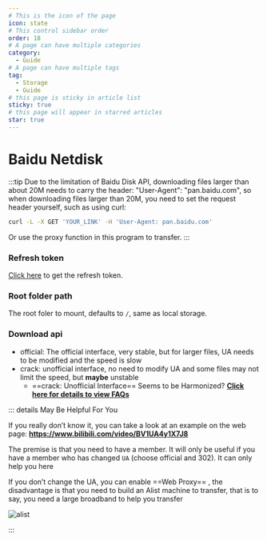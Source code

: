 ```yaml
---
# This is the icon of the page
icon: state
# This control sidebar order
order: 18
# A page can have multiple categories
category:
  - Guide
# A page can have multiple tags
tag:
  - Storage
  - Guide
# this page is sticky in article list
sticky: true
# this page will appear in starred articles
star: true
---
```


# Baidu Netdisk

:::tip
Due to the limitation of Baidu Disk API, downloading files larger than about 20M needs to carry the header: "User-Agent": "pan.baidu.com", so when downloading files larger than 20M, you need to set the request header yourself, such as using curl:
```bash
curl -L -X GET 'YOUR_LINK' -H 'User-Agent: pan.baidu.com'
```
Or use the proxy function in this program to transfer.
:::

### Refresh token
[Click here](https://openapi.baidu.com/oauth/2.0/authorize?response_type=code&client_id=iYCeC9g08h5vuP9UqvPHKKSVrKFXGa1v&redirect_uri=https://tool.nn.ci/baidu/callback&scope=basic,netdisk&qrcode=1) to get the refresh token.

### Root folder path
The root foler to mount, defaults to `/`, same as local storage.

### Download api
- official: The official interface, very stable, but for larger files, UA needs to be modified and the speed is slow
- crack: unofficial interface, no need to modify UA and some files may not limit the speed, but **maybe** unstable
  - ==crack: Unofficial Interface== Seems to be Harmonized? [**Click here for details to view FAQs**](../../faq/why.md#baidu-cloud-disk-unofficial-download-error-appears-hit-black-userlist,-hit-illegal-dlna)




::: details May Be Helpful For You

If you really don’t know it, you can take a look at an example on the web page: **https://www.bilibili.com/video/BV1UA4y1X7J8**

The premise is that you need to have a member. It will only be useful if you have a member who has changed `UA` (choose official and 302). It can only help you here

If you don’t change the UA, you can enable ==Web Proxy== , the disadvantage is that you need to build an Alist machine to transfer, that is to say, you need a large broadband to help you transfer

![alist](/img/drivers/baidu/bdUA.png)

:::